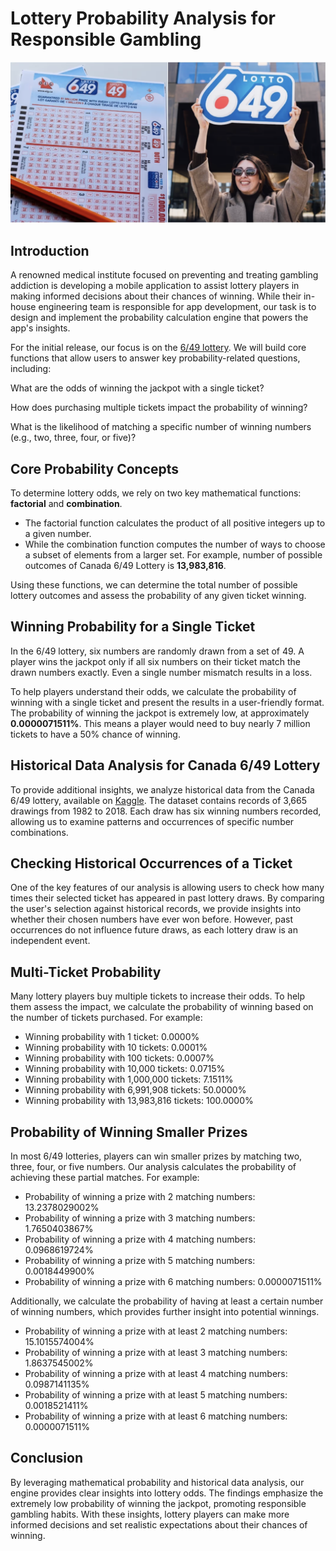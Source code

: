 # Lottery Probability Analysis for Responsible Gambling

![image.png](image.png)

## Introduction

A renowned medical institute focused on preventing and treating gambling addiction is developing a mobile application to assist lottery players in making informed decisions about their chances of winning. While their in-house engineering team is responsible for app development, our task is to design and implement the probability calculation engine that powers the app's insights.

For the initial release, our focus is on the [6/49 lottery](https://en.wikipedia.org/wiki/Lotto_6/49). We will build core functions that allow users to answer key probability-related questions, including:

What are the odds of winning the jackpot with a single ticket?

How does purchasing multiple tickets impact the probability of winning?

What is the likelihood of matching a specific number of winning numbers (e.g., two, three, four, or five)?

## Core Probability Concepts

To determine lottery odds, we rely on two key mathematical functions: **factorial** and **combination**.
- The factorial function calculates the product of all positive integers up to a given number.
- While the combination function computes the number of ways to choose a subset of elements from a larger set. For example, number of possible outcomes of Canada 6/49 Lottery is **13,983,816**.

Using these functions, we can determine the total number of possible lottery outcomes and assess the probability of any given ticket winning.

## Winning Probability for a Single Ticket

In the 6/49 lottery, six numbers are randomly drawn from a set of 49. A player wins the jackpot only if all six numbers on their ticket match the drawn numbers exactly. Even a single number mismatch results in a loss.

To help players understand their odds, we calculate the probability of winning with a single ticket and present the results in a user-friendly format. The probability of winning the jackpot is extremely low, at approximately **0.0000071511%**. This means a player would need to buy nearly 7 million tickets to have a 50% chance of winning.

## Historical Data Analysis for Canada 6/49 Lottery

To provide additional insights, we analyze historical data from the Canada 6/49 lottery, available on [Kaggle](https://www.kaggle.com/datascienceai/lottery-dataset). The dataset contains records of 3,665 drawings from 1982 to 2018. Each draw has six winning numbers recorded, allowing us to examine patterns and occurrences of specific number combinations.

## Checking Historical Occurrences of a Ticket

One of the key features of our analysis is allowing users to check how many times their selected ticket has appeared in past lottery draws. By comparing the user's selection against historical records, we provide insights into whether their chosen numbers have ever won before. However, past occurrences do not influence future draws, as each lottery draw is an independent event.

## Multi-Ticket Probability

Many lottery players buy multiple tickets to increase their odds. To help them assess the impact, we calculate the probability of winning based on the number of tickets purchased. For example:

- Winning probability with 1 ticket: 0.0000%
- Winning probability with 10 tickets: 0.0001%
- Winning probability with 100 tickets: 0.0007%
- Winning probability with 10,000 tickets: 0.0715%
- Winning probability with 1,000,000 tickets: 7.1511%
- Winning probability with 6,991,908 tickets: 50.0000%
- Winning probability with 13,983,816 tickets: 100.0000%


## Probability of Winning Smaller Prizes

In most 6/49 lotteries, players can win smaller prizes by matching two, three, four, or five numbers. Our analysis calculates the probability of achieving these partial matches. For example:

- Probability of winning a prize with 2 matching numbers: 13.2378029002%
- Probability of winning a prize with 3 matching numbers: 1.7650403867%
- Probability of winning a prize with 4 matching numbers: 0.0968619724%
- Probability of winning a prize with 5 matching numbers: 0.0018449900%
- Probability of winning a prize with 6 matching numbers: 0.0000071511%

Additionally, we calculate the probability of having at least a certain number of winning numbers, which provides further insight into potential winnings.

- Probability of winning a prize with at least 2 matching numbers: 15.1015574004%
- Probability of winning a prize with at least 3 matching numbers: 1.8637545002%
- Probability of winning a prize with at least 4 matching numbers: 0.0987141135%
- Probability of winning a prize with at least 5 matching numbers: 0.0018521411%
- Probability of winning a prize with at least 6 matching numbers: 0.0000071511%


## Conclusion

By leveraging mathematical probability and historical data analysis, our engine provides clear insights into lottery odds. The findings emphasize the extremely low probability of winning the jackpot, promoting responsible gambling habits. With these insights, lottery players can make more informed decisions and set realistic expectations about their chances of winning.

